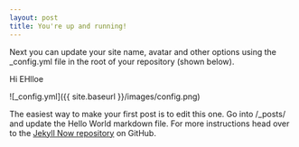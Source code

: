 ```yaml
---
layout: post
title: You're up and running!
---
```


Next you can update your site name, avatar and other options using the _config.yml file in the root of your repository (shown below).

Hi EHlloe

![_config.yml]({{ site.baseurl }}/images/config.png)

The easiest way to make your first post is to edit this one. Go into /_posts/ and update the Hello World markdown file. For more instructions head over to the [Jekyll Now repository](https://github.com/barryclark/jekyll-now) on GitHub.
